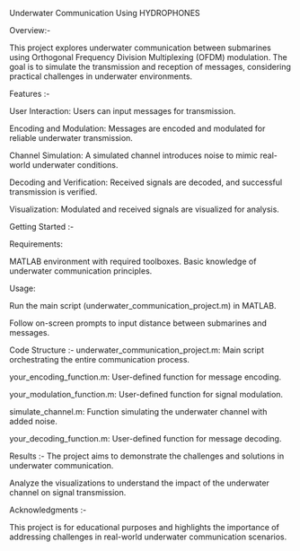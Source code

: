 Underwater Communication Using HYDROPHONES

Overview:-

This project explores underwater communication between submarines using Orthogonal Frequency Division Multiplexing (OFDM) modulation. The goal is to simulate the transmission and reception of messages, considering practical challenges in underwater environments.


Features :-

User Interaction: Users can input messages for transmission.

Encoding and Modulation: Messages are encoded and modulated for reliable underwater transmission.

Channel Simulation: A simulated channel introduces noise to mimic real-world underwater conditions.

Decoding and Verification: Received signals are decoded, and successful transmission is verified.

Visualization: Modulated and received signals are visualized for analysis.


Getting Started :-

Requirements:

MATLAB environment with required toolboxes.
Basic knowledge of underwater communication principles.

Usage:

Run the main script (underwater_communication_project.m) in MATLAB.

Follow on-screen prompts to input distance between submarines and messages.


Code Structure :-
underwater_communication_project.m: Main script orchestrating the entire communication process.


your_encoding_function.m: User-defined function for message encoding.

your_modulation_function.m: User-defined function for signal modulation.

simulate_channel.m: Function simulating the underwater channel with added noise.

your_decoding_function.m: User-defined function for message decoding.


Results :-
The project aims to demonstrate the challenges and solutions in underwater communication.


Analyze the visualizations to understand the impact of the underwater channel on signal transmission.


Acknowledgments :-

This project is for educational purposes and highlights the importance of addressing challenges in real-world underwater communication scenarios.
